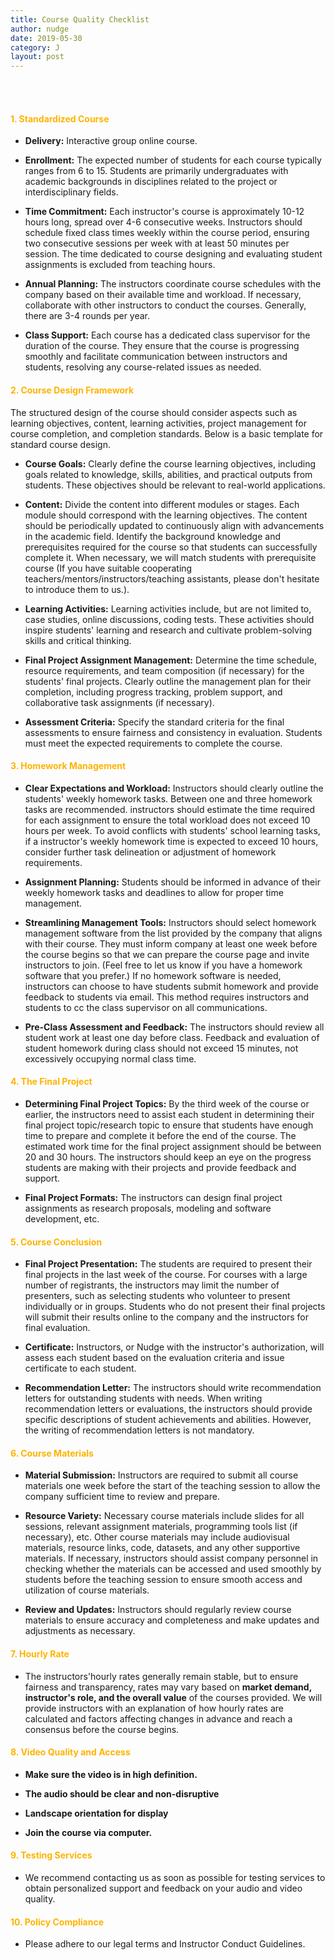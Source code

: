 ```yaml
---
title: Course Quality Checklist
author: nudge
date: 2019-05-30
category: J
layout: post
---
```

<br>
<br>

#### <span style="color:#ffb300; font-weight:bold;">1. Standardized Course</span>

- **Delivery:** Interactive group online course. 

- **Enrollment:** The expected number of students for each course typically ranges from 6 to 15. Students are primarily undergraduates with academic backgrounds in disciplines related to the project or interdisciplinary fields. 

- **Time Commitment:** Each instructor's course is approximately 10-12 hours long, spread over 4-6 consecutive weeks. Instructors should schedule fixed class times weekly within the course period, ensuring two consecutive sessions per week with at least 50 minutes per session. The time dedicated to course designing and evaluating student assignments is excluded from teaching hours.

- **Annual Planning:** The instructors coordinate course schedules with the company based on their available time and workload. If necessary, collaborate with other instructors to conduct the courses. Generally, there are 3-4 rounds per year. 

- **Class Support:** Each course has a dedicated class supervisor for the duration of the course. They ensure that the course is progressing smoothly and facilitate communication between instructors and students, resolving any course-related issues as needed.

#### <span style="color:#ffb300; font-weight:#ffb300;">2. Course Design Framework</span>

The structured design of the course should consider aspects such as learning objectives, content, learning activities, project management for course completion, and completion standards. Below is a basic template for standard course design.

- **Course Goals:** Clearly define the course learning objectives, including goals related to knowledge, skills, abilities, and practical outputs from students. These objectives should be relevant to real-world applications.

- **Content:** Divide the content into different modules or stages. Each module should correspond with the learning objectives. The content should be periodically updated to continuously align with advancements in the academic field. Identify the background knowledge and prerequisites required for the course so that students can successfully complete it. When necessary, we will match students with prerequisite course (If you have suitable cooperating teachers/mentors/instructors/teaching assistants, please don't hesitate to introduce them to us.).

- **Learning Activities:** Learning activities include, but are not limited to, case studies, online discussions, coding tests. These activities should inspire students' learning and research and cultivate problem-solving skills and critical thinking.

- **Final Project Assignment Management:** Determine the time schedule, resource requirements, and team composition (if necessary) for the students' final projects. Clearly outline the management plan for their completion, including progress tracking, problem support, and collaborative task assignments (if necessary).

- **Assessment Criteria:** Specify the standard criteria for the final assessments to ensure fairness and consistency in evaluation. Students must meet the expected requirements to complete the course.

#### <span style="color:#ffb300; font-weight:#ffb300;">3. Homework Management</span>

- **Clear Expectations and Workload:** Instructors should clearly outline the students' weekly homework tasks. Between one and three homework tasks are recommended. instructors should estimate the time required for each assignment to ensure the total workload does not exceed 10 hours per week. To avoid conflicts with students' school learning tasks, if a instructor's weekly homework time is expected to exceed 10 hours,  consider further task delineation or adjustment of homework requirements.

- **Assignment Planning:** Students should be informed in advance of their weekly homework tasks and deadlines to allow for proper time management.

- **Streamlining Management Tools:** Instructors should select homework management software from the list provided by the company that aligns with their course. They must inform company at least one week before the course begins so that we can prepare the course page and invite instructors to join. (Feel free to let us know if you have a homework software that you prefer.) If no homework software is needed, instructors can choose to have students submit homework and provide feedback to students via email. This method requires instructors and students to cc the class supervisor on all communications.

- **Pre-Class Assessment and Feedback:** The instructors should review all student work at least one day before class. Feedback and evaluation of student homework during class should not exceed 15 minutes, not excessively occupying normal class time.

#### <span style="color:#ffb300; font-weight:bold;">4. The Final Project</span>

- **Determining Final Project Topics:** By the third week of the course or earlier, the instructors need to assist each student in determining their final project topic/research topic to ensure that students have enough time to prepare and complete it before the end of the course. The estimated work time for the final project assignment should be between 20 and 30 hours. The instructors should keep an eye on the progress students are making with their projects and provide feedback and support.

- **Final Project Formats:** The instructors can design final project assignments as research proposals, modeling and software development, etc.

#### <span style="color:#ffb300; font-weight:bold;">5. Course Conclusion</span>

- **Final Project Presentation:** The students are required to present their final projects in the last week of the course. For courses with a large number of registrants, the instructors may limit the number of presenters, such as selecting students who volunteer to present individually or in groups. Students who do not present their final projects will submit their results online to the company and the instructors for final evaluation.

- **Certificate:** Instructors, or Nudge with the instructor's authorization, will assess each student based on the evaluation criteria and issue certificate to each student.

- **Recommendation Letter:** The instructors should write recommendation letters for outstanding students with needs. When writing recommendation letters or evaluations, the instructors should provide specific descriptions of student achievements and abilities. However, the writing of recommendation letters is not mandatory.

#### <span style="color:#ffb300; font-weight:bold;">6. Course Materials</span>

- **Material Submission:** Instructors are required to submit all course materials one week before the start of the teaching session to allow the company sufficient time to review and prepare.

- **Resource Variety:** Necessary course materials include slides for all sessions, relevant assignment materials, programming tools list (if necessary), etc. Other course materials may include audiovisual materials, resource links, code, datasets, and any other supportive materials. If necessary, instructors should assist company personnel in checking whether the materials can be accessed and used smoothly by students before the teaching session to ensure smooth access and utilization of course materials.

- **Review and Updates:** Instructors should regularly review course materials to ensure accuracy and completeness and make updates and adjustments as necessary.

#### <span style="color:#ffb300; font-weight:bold;">7. Hourly Rate</span>

- The instructors'hourly rates generally remain stable, but to ensure fairness and transparency, rates may vary based on **market demand, instructor's role, and the overall value** of the courses provided.
We will provide instructors with an explanation of how hourly rates are calculated and factors affecting changes in advance and reach a consensus before the course begins.

#### <span style="color:#ffb300; font-weight:bold;">8. Video Quality and Access</span>

- **Make sure the video is in high definition.**

- **The audio should be clear and non-disruptive** 

- **Landscape orientation for display** 

- **Join the course via computer.**

#### <span style="color:#ffb300; font-weight:bold;">9. Testing Services</span>

- We recommend contacting us as soon as possible for testing services to obtain personalized support and feedback on your audio and video quality.

#### <span style="color:#ffb300; font-weight:bold;">10. Policy Compliance</span>

- Please adhere to our legal terms and Instructor Conduct Guidelines.

<br>
<br>

